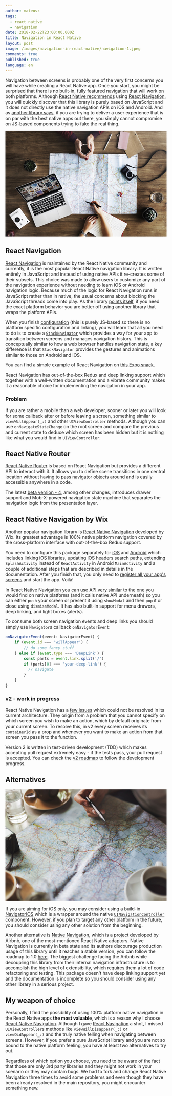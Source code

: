 ```yaml
---
author: mateusz
tags:
  - react native
  - navigation
date: 2018-02-22T23:00:00.000Z
title: Navigation in React Native
layout: post
image: /images/navigation-in-react-native/navigation-1.jpeg
comments: true
published: true
language: en
---
```

Navigation between screens is probably one of the very first concerns you will have while creating a React Native app. Once you start, you might be surprised that there is no built-in, fully featured navigation that will work on both platforms. Although [React Native recommends](https://facebook.github.io/react-native/docs/navigation.html) using [React Navigation](https://reactnavigation.org), you will quickly discover that this library is purely based on JavaScript and it does not directly use the native navigation APIs on iOS and Android. And as [another library says](https://github.com/wix/react-native-navigation#quick-links), if you are trying to deliver a user experience that is on par with the best native apps out there, you simply cannot compromise on JS-based components trying to fake the real thing.

![image](../../static/images/navigation-in-react-native/navigation-1.jpeg "")

## React Navigation

[React Navigation](https://github.com/react-navigation/react-navigation) is maintained by the React Native community and currently, it is the most popular React Native navigation library. It is written entirely in JavaScript and instead of using native APIs it re-creates some of their subsets. This choice was made to allow users to customize any part of the navigation experience without needing to learn iOS or Android navigation logic. Because much of the logic for React Navigation runs in JavaScript rather than in native, the usual concerns about blocking the JavaScript threads come into play. As the library [points itself](https://reactnavigation.org/docs/pitch.html), if you need the exact platform behavior you are better off using another library that wraps the platform APIs.

When you finish [configuration](https://reactnavigation.org/docs/getting-started.html) (this is purely JS-based so there is no platform specific configuration and linking), you will learn that all you need to do is to create a [`StackNavigator`](https://reactnavigation.org/docs/hello-react-navigation.html#creating-a-stacknavigator) which provides a way for your app to transition between screens and manages navigation history. This is conceptually similar to how a web browser handles navigation state, a key difference is that `StackNavigator` provides the gestures and animations similar to those on Android and iOS.

You can find a simple example of React Navigation on [this Expo snack](https://snack.expo.io/@react-navigation/our-first-navigate).

React Navigation has out-of-the-box Redux and deep linking support which together with a well-written documentation and a vibrate community makes it a reasonable choice for implementing the navigation in your app.

### Problem

If you are rather a mobile than a web developer, sooner or later you will look for some callback after or before leaving a screen, something similar to `viewWillAppear(_:)` and other `UIViewController` methods. Although you can use `onNavigateStateChange` on the root screen and compare the previous and current state to deduce which screen has been hidden but it is nothing like what you would find in `UIViewController`.

## React Native Router

[React Native Router](https://github.com/aksonov/react-native-router-flux) is based on React Navigation but provides a different API to interact with it. It allows you to define scene transitions in one central location without having to pass navigator objects around and is easily accessible anywhere in a code.

The latest [beta version - 4](https://github.com/aksonov/react-native-router-flux), among other changes, introduces drawer support and Mob-X-powered navigation state machine that separates the navigation logic from the presentation layer.

## React Native Navigation by Wix

Another popular navigation library is [React Native Navigation](https://github.com/wix/react-native-navigation) developed by Wix. Its greatest advantage is 100% native platform navigation covered by the cross-platform interface with out-of-the-box Redux support.

You need to configure this package separately for [iOS](https://wix.github.io/react-native-navigation/#/installation-ios) and [Android](https://wix.github.io/react-native-navigation/#/installation-android) which includes linking iOS libraries, updating iOS headers search paths, extending `SplashActivity` instead of `ReactActivity` in Android `MainActivity` and a couple of additional steps that are described in details in the documentation. After you finish that, you only need to [register all your app's screens](https://wix.github.io/react-native-navigation/#/usage) and start the app. Voilà!

In React Native Navigation you can use [API very similar](https://wix.github.io/react-native-navigation/#/screen-api) to the one you would find on native platforms (and it calls native API underneath) so you can either `push` your screen or present it using `showModal` and then `pop` it or close using `dismissModal`. It has also built-in support for menu drawers, deep linking, and light boxes (alerts).

To consume both screen navigation events and deep links you should simply use `Navigator`s callback `onNavigatorEvent`:

```typescript
onNavigatorEvent(event: NavigatorEvent) {
    if (event.id === 'willAppear') {
        // do some fancy stuff
    } else if (event.type === 'DeepLink') {
        const parts = event.link.split('/')
        if (parts[0] === 'your-deep-link') {
          // navigate
        }
    }
}
```

### v2 - work in progress

React Native Navigation has a [few issues](https://github.com/wix/react-native-navigation/tree/v2#react-native-navigation-v2-wip) which could not be resolved in its current architecture. They origin from a problem that you cannot specify on which screen you wish to make an action, which by default originate from your current screen. To resolve this, in v2 every screen receives its `containerId` as a prop and whenever you want to make an action from that screen you pass it to the function.

Version 2 is written in test-driven development (TDD) which makes accepting pull request extremely easy - if the tests pass, your pull request is accepted. You can check the [v2 roadmap](https://github.com/wix/react-native-navigation/tree/v2#v2-roadmap) to follow the development progress.

## Alternatives

![image](../../static/images/navigation-in-react-native/navigation-2.jpeg "")

If you are aiming for iOS only, you may consider using a build-in [NavigatorIOS](https://facebook.github.io/react-native/docs/navigation.html#navigatorios) which is a wrapper around the native [`UINavigationController`](https://developer.apple.com/documentation/uikit/uinavigationcontroller) component. However, if you plan to target any other platform in the future, you should consider using any other solution from the beginning.

Another alternative is [Native Navigation](http://airbnb.io/native-navigation), which is a project developed by Airbnb, one of the most-mentioned React Native adaptors. Native Navigation is currently in beta state and its authors discourage production usage of this library until it reaches a stable version, you can follow the roadmap to 1.0 [here](http://airbnb.io/native-navigation/docs/roadmap.html). The biggest challenge facing the Aribnb while decoupling this library from their internal navigation infrastructure is to accomplish the high level of extensibility, which requires them a lot of code refactoring and testing. This package doesn't have deep linking support yet and the documentation is incomplete so you should consider using any other library in a serious project.

## My weapon of choice

Personally, I find the possibility of using 100% platform native navigation in the React Native apps **the most valuable**, which is a reason why I choose [React Native Navigation](https://github.com/wix/react-native-navigation). Although I gave [React Navigation](https://github.com/react-navigation/react-navigation) a shot, I missed `UIViewController`s methods like `viewWillDisappear(_:)` or `viewDidAppear(_:)` and the truly native felling when navigating between screens. However, if you prefer a pure JavaScript library and you are not so bound to the native platform feeling, you have at least two alternatives to try out.

Regardless of which option you choose, you need to be aware of the fact that those are only 3rd party libraries and they might not work in your scenario or they may contain bugs. We had to fork and change React Native Navigation three times to avoid some problems and even though they have been already resolved in the main repository, you might encounter something new.
